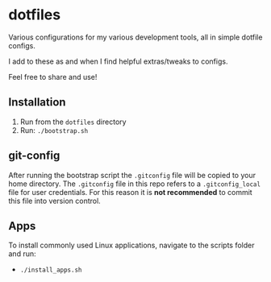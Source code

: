 # dotfiles

Various configurations for my various development tools, all in simple dotfile configs.

I add to these as and when I find helpful extras/tweaks to configs.

Feel free to share and use!

## Installation

1. Run from the `dotfiles` directory
2. Run: `./bootstrap.sh`

## git-config

After running the bootstrap script the `.gitconfig` file will be copied to your home directory. The `.gitconfig` file in this repo refers to a `.gitconfig_local` file for user credentials. For this reason it is **not recommended** to commit this file into version control.

## Apps

To install commonly used Linux applications, navigate to the scripts folder and run:
  - `./install_apps.sh`
